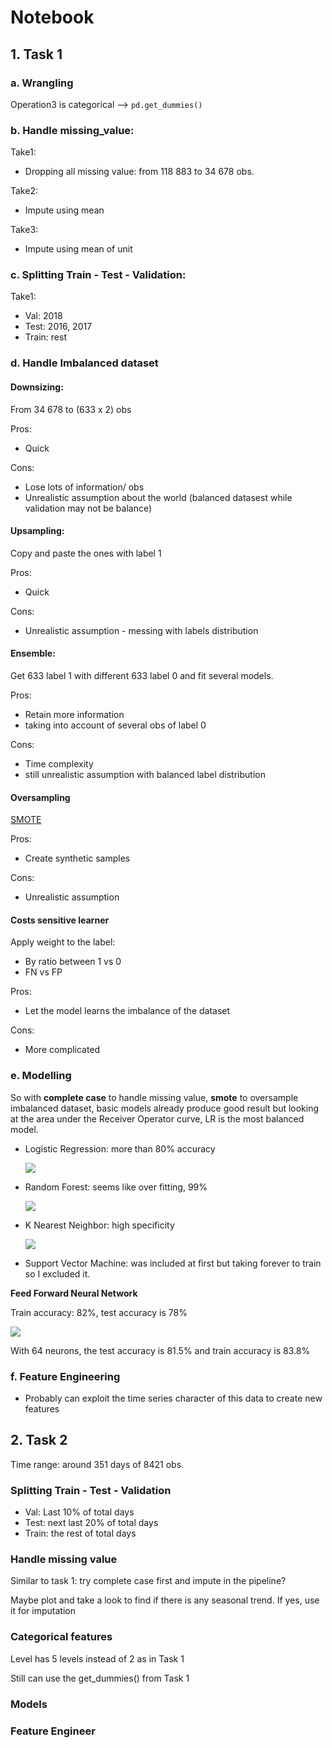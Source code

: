 # Notebook

## 1. Task 1

### a. Wrangling

Operation3 is categorical --> `pd.get_dummies()`



### b. Handle missing_value:

Take1:

- Dropping all missing value: from 118 883 to 34 678 obs. 



Take2:

- Impute using mean



Take3:

- Impute using mean of unit



### c. Splitting Train - Test - Validation:

Take1:

- Val: 2018
- Test: 2016, 2017
- Train:  rest



### d. Handle Imbalanced dataset

#### Downsizing:

 From 34 678 to (633 x 2) obs

Pros:

- Quick 

Cons:

- Lose lots of information/ obs
- Unrealistic assumption about the world (balanced datasest while validation may not be balance)

#### Upsampling:

Copy and paste the ones with label 1 

Pros:

- Quick

Cons:

- Unrealistic assumption - messing with labels distribution

#### Ensemble:

Get 633 label 1 with different 633 label 0 and fit several models. 

Pros:

- Retain more information
- taking into account of several obs of label 0

Cons:

- Time complexity
- still unrealistic assumption with balanced label distribution

#### Oversampling 

[SMOTE](https://jair.org/index.php/jair/article/view/10302)

Pros:

- Create synthetic samples

Cons:

- Unrealistic assumption

#### Costs sensitive learner

Apply weight to the label:

- By ratio between 1 vs 0
- FN vs FP

Pros:

- Let the model learns the imbalance of the dataset

Cons:

- More complicated



### e. Modelling

So with **complete case** to handle missing value, **smote** to oversample imbalanced dataset, basic models already produce good result but looking at the area under the Receiver Operator curve, LR is the most balanced model.

- Logistic Regression: more than 80% accuracy

  ![](..\assets\LR.PNG)

- Random Forest: seems like over fitting, 99%

  ![](..\assets\RFC.PNG)

- K Nearest Neighbor: high specificity 

  ![](..\assets\KNN.PNG)

- Support Vector Machine: was included at first but taking forever to train so I excluded it.



**Feed Forward Neural Network**

Train accuracy: 82%, test accuracy is 78%

![](../assets/NN.PNG)

With 64 neurons, the test accuracy is 81.5% and train accuracy is 83.8%



### f. Feature Engineering

- Probably can exploit the time series character of this data to create new features



## 2. Task 2

Time range: around 351 days of 8421 obs.



### Splitting Train - Test - Validation

- Val: Last 10% of total days
- Test: next last 20% of total days
- Train: the rest of total days



### Handle missing value

Similar to task 1: try complete case first and impute in the pipeline?

Maybe plot and take a look to find if there is any seasonal trend. If yes, use it for imputation



### Categorical features

Level has 5 levels instead of 2 as in Task 1

Still can use the get_dummies() from Task 1



### Models



### Feature Engineer

